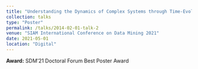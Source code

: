 ```yaml
---
title: "Understanding the Dynamics of Complex Systems through Time-Evolving Data Mining"
collection: talks
type: "Poster"
permalink: /talks/2014-02-01-talk-2
venue: "SIAM International Conference on Data Mining 2021"
date: 2021-05-01
location: "Digital"
---
```


**Award:** SDM’21 Doctoral Forum Best Poster Award